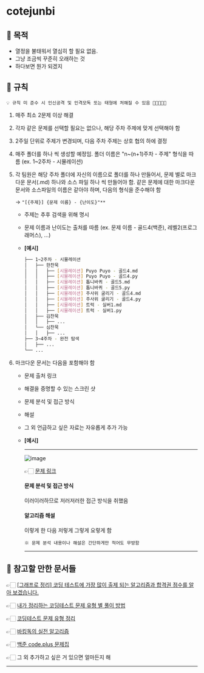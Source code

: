 # cotejunbi

## 🧭 목적
- 열정을 불태워서 열심히 할 필요 없음.
- 그냥 조금씩 꾸준히 오래하는 것
- 하다보면 뭔가 되겠지

## 📢 규칙

```
💡 규칙 미 준수 시 인신공격 및 인격모독 또는 태형에 처해질 수 있음 🤬🤜🤜🤜😥
```

1. 매주 최소 2문제 이상 해결 
      
2. 각자 같은 문제를 선택할 필요는 없으나, 해당 주차 주제에 맞게 선택해야 함
   
3. 2주일 단위로 주제가 변경되며, 다음 주차 주제는 상호 협의 하에 결정
   
4. 매주 폴더를 하나 씩 생성할 예정임. 폴더 이름은 "n~(n+1)주차 - 주제" 형식을 따름 (ex. 1~2주차 - 시뮬레이션)
   
5. 각 팀원은 해당 주차 폴더에 자신의 이름으로 폴더를 하나 만들어서, 문제 별로 마크다운 문서(.md) 하나와 소스 파일 하나 씩 만들어야 함. 같은 문제에 대한 마크다운 문서와 소스파일의 이름은 같아야 하며, 다음의 형식을 준수해야 함  

    → ```"[{주제}] {문제 이름} - {난이도}"**```
      - 주제는 추후 검색을 위해 명시

      - 문제 이름과 난이도는 출처를 따름 (ex. 문제 이름 - 골드4(백준), 레벨2(프로그래머스), ...)

      - **[예시]**
        ```bash
        ├── 1~2주차 - 시뮬레이션
        │   ├── 한찬묵
        │   │   ├── [시뮬레이션] Puyo Puyo - 골드4.md
        │   │   ├── [시뮬레이션] Puyo Puyo - 골드4.py
        │   │   ├── [시뮬레이션] 톱니바퀴 - 골드5.md
        │   │   ├── [시뮬레이션] 톱니바퀴 - 골드5.py
        │   │   ├── [시뮬레이션] 주사위 굴리기 - 골드4.md
        │   │   ├── [시뮬레이션] 주사위 굴리기 - 골드4.py
        │   │   ├── [시뮬레이션] 트럭 - 실버1.md
        │   │   ├── [시뮬레이션] 트럭 - 실버1.py
        │   ├── 김찬묵
        │   │   ├── ...
        │   └── 심찬묵
        │   │   ├── ...
        ├── 3~4주차 - 완전 탐색
        │   ├── ...
        └── ...
        ``` 

6. 마크다운 문서는 다음을 포함해야 함
    - 문제 출처 링크

    - 해결을 증명할 수 있는 스크린 샷

    - 문제 분석 및 접근 방식

    - 해설

    - 그 외 언급하고 싶은 자료는 자유롭게 추가 가능

    - **[예시]**

        ---

        ![image](https://github.com/SeungYeop-Han/cotejunbi/assets/106862797/a4c75ff1-3be4-4ea1-b224-f03eb15f4c68)

        👉🏻 [문제 링크](https://www.acmicpc.net/problem/11559)

        #### 문제 분석 및 접근 방식

        이러이러하므로 저러저러한 접근 방식을 취했음

        #### 알고리즘 해설

        이렇게 한 다음 저렇게 그렇게 요렇게 함

        ```
        ※ 문제 분석 내용이나 해설은 간단하게만 적어도 무방함
        ```
        ---

## 🔎 참고할 만한 문서들

👉🏻 [[그래프로 정리] 코딩 테스트에 가장 많이 출제 되는 알고리즘과 합격권 점수를 알아 보겠습니다.](https://m.hanbit.co.kr/channel/category/category_view.html?cms_code=CMS7793635735&cate_cd=)

👉🏻 [내가 정리하는 코딩테스트 문제 유형 별 풀이 방법](https://myeongmy.tistory.com/55)

👉🏻 [코딩테스트 문제 유형 정리](https://velog.io/@pppp0722/%EC%BD%94%EB%94%A9%ED%85%8C%EC%8A%A4%ED%8A%B8-%EB%AC%B8%EC%A0%9C-%EC%9C%A0%ED%98%95-%EC%A0%95%EB%A6%AC)

👉🏻 [바킹독의 실전 알고리즘](https://github.com/encrypted-def/basic-algo-lecture)

👉🏻 [백준 code.plus 문제집](https://www.acmicpc.net/workbook/codeplus)

👉🏻 그 외 추가하고 싶은 거 있으면 얼마든지 해

---

